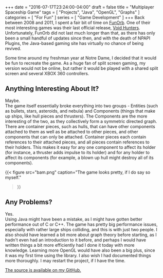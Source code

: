 +++
date = "2016-07-17T23:24:00-04:00"
draft = false
title = "Multiplayer Spaceship Game"
tags = [ "Projects", "Java", "OpenGL", "Graphs" ]
categories = [ "For Fun" ]
series = [ "Game Development" ]
+++
Back between 2008 and 2011, I spent a fair bit of time on 
[FunOrb](www.funorb.com). 
One of their most interesting games was their last official release, 
[Void Hunters](http://www.funorb.com/info.ws?game=voidhunters). 
Unfortunately, FunOrb did not last much longer than that, as there has only been
a small handful of updates since then, and with the death of NPAPI Plugins, the
Java-based gaming site has virtually no chance of being revived.


Some time around my freshman year at Notre Dame, I decided that it would be fun
to recreate the game. As a huge fan of split screen gaming, my version would not
be online, but rather it would be played with a shared split screen and several
XBOX 360 controllers.


Anything Interesting About It?
----------
Maybe.  
The game itself essentially broke everything into two groups - 
Entities (such as bullets, stars, asteroids, and nebula)
and Components (things that make up ships, like hull pieces
and thrusters). The Components are the more interesting of the two, as they 
collectively form a symmetric directed graph. There are container pieces,
such as hulls, that can have other components attached to them as well
as be attached to other pieces, and other components that can only be attached.
Container pieces each contain references to their attached pieces, and
all pieces contain references to their holders. This makes it easy
for any one component to affect its holder (for instance, a thruster
adds impulse to its holder) and for any holder to affect its components (for
example, a blown up hull might destroy all of its components).

{{< figure src="bam.png" 
	   caption="The game looks pretty, if I do say so myself."
>}}

Any Problems?
----------
Yes.  
Using Java might have been a mistake, as I might have gotten better performance
out of C or C++. The game has pretty big performance issues, especially with
rather large ships colliding, and this is with just two people.
I also should have learned a bit more about graph theory before
starting, as I hadn't even had an introduction to it before, and perhaps I would 
have written things a bit more efficiently had I done it today with more knowledge.
Learning more OpenGL would have also been a big plus, since it was my first time
using the library. I also wish I had documented things more thoroughly.
I may restart the project, if I have the time.

[The source is available on my GitHub.](https://github.com/JohnathonNow/VH-Remake)
